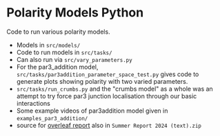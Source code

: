 # Polarity Models Python
Code to run various polarity models.

- Models in `src/models/`
- Code to run models in `src/tasks/`
- Can also run via `src/vary_parameters.py`
- For the par3_addition model, `src/tasks/par3addition_parameter_space_test.py` gives code to generate plots showing polarity with two varied parameters.
- `src/tasks/run_crumbs.py` and the "crumbs model" as a whole was an attempt to try force par3 junction localisation through our basic interactions
- Some example videos of par3addition model given in `examples_par3_addition/`
- source for [overleaf report](https://www.overleaf.com/read/vmhfzqftfqsh#baf360) also in `Summer Report 2024 (text).zip`
